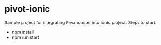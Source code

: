 # pivot-ionic

Sample project for integrating Flexmonster into ionic project.
Steps to start:
- npm install
- npm run start